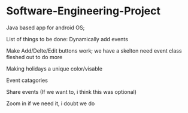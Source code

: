 # Software-Engineering-Project
Java based app for android OS;

List of things to be done: 
Dynamically add events

Make Add/Delte/Edit buttons work; we have a skelton need event class fleshed out to do more


 Making holidays a unique color/visable
  
 Event catagories

Share events (If we want to, i think this was optional)

Zoom in if we need it, i doubt we do
  

